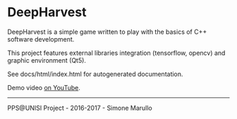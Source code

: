 # DeepHarvest

DeepHarvest is a simple game written to play with the basics of C++ software development.

This project features external libraries integration (tensorflow, opencv) and graphic environment (Qt5).

See docs/html/index.html for autogenerated documentation.

Demo video [on YouTube](https://www.youtube.com/watch?v=cNrqje0bVtA).

---
PPS@UNISI Project - 2016-2017 - Simone Marullo

